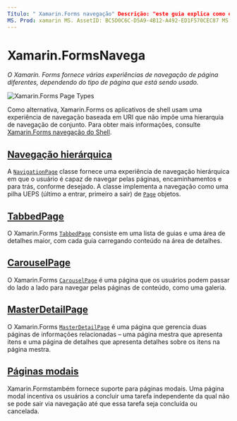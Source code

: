 ```yaml
---
Título: " Xamarin.Forms navegação" Descrição: "este guia explica como executar navegação em Xamarin.Forms aplicativos. Xamarin.Formsfornece várias experiências de navegação de página diferentes, dependendo do tipo de página que está sendo usado. "
MS. Prod: xamarin MS. AssetID: BC5D0C6C-D5A9-4B12-A492-ED1F570CEC87 MS. Technology: xamarin-Forms autor: davidbritch MS. Author: dabritch MS. Date: 12/01/2017 no-loc: [ Xamarin.Forms , Xamarin.Essentials ]
---
```


# <a name="xamarinforms-navigation"></a>Xamarin.FormsNavega

_O Xamarin. Forms fornece várias experiências de navegação de página diferentes, dependendo do tipo de página que está sendo usado._

![](images/page-types.png "Xamarin.Forms Page Types")

Como alternativa, Xamarin.Forms os aplicativos de shell usam uma experiência de navegação baseada em URI que não impõe uma hierarquia de navegação de conjunto. Para obter mais informações, consulte [ Xamarin.Forms navegação do Shell](~/xamarin-forms/app-fundamentals/shell/navigation.md).

## <a name="hierarchical-navigation"></a>[Navegação hierárquica](hierarchical.md)

A [`NavigationPage`](xref:Xamarin.Forms.NavigationPage) classe fornece uma experiência de navegação hierárquica em que o usuário é capaz de navegar pelas páginas, encaminhamentos e para trás, conforme desejado. A classe implementa a navegação como uma pilha UEPS (último a entrar, primeiro a sair) de [`Page`](xref:Xamarin.Forms.Page) objetos.

## <a name="tabbedpage"></a>[TabbedPage](tabbed-page.md)

O Xamarin.Forms [`TabbedPage`](xref:Xamarin.Forms.TabbedPage) consiste em uma lista de guias e uma área de detalhes maior, com cada guia carregando conteúdo na área de detalhes.

## <a name="carouselpage"></a>[CarouselPage](carousel-page.md)

O Xamarin.Forms [`CarouselPage`](xref:Xamarin.Forms.CarouselPage) é uma página que os usuários podem passar do lado a lado para navegar pelas páginas de conteúdo, como uma galeria.

## <a name="masterdetailpage"></a>[MasterDetailPage](master-detail-page.md)

O Xamarin.Forms [`MasterDetailPage`](xref:Xamarin.Forms.MasterDetailPage) é uma página que gerencia duas páginas de informações relacionadas – uma página mestra que apresenta itens e uma página de detalhes que apresenta detalhes sobre os itens na página mestra.

## <a name="modal-pages"></a>[Páginas modais](modal.md)

Xamarin.Formstambém fornece suporte para páginas modais. Uma página modal incentiva os usuários a concluir uma tarefa independente da qual não se pode sair via navegação até que essa tarefa seja concluída ou cancelada.
